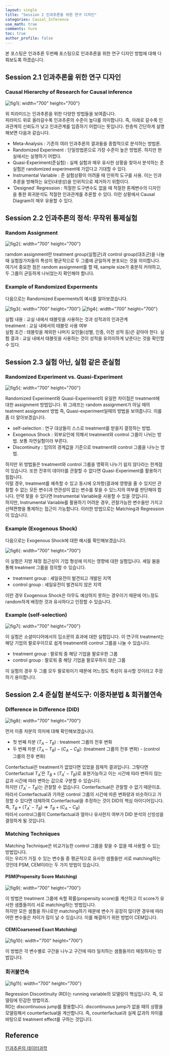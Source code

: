 ```yaml
---
layout: single
title: "Session 2 인과추론을 위한 연구 디자인"
categories: Causal_Inference
use_math: true
comments: ture
toc: true
author_profile: false
---
```


본 포스팅은 인과추론 두번째 포스팅으로 인과추론을 위한 연구 디자인 방법에 대해 다뤄보도록 하겠습니다.

## Session 2.1 인과추론을 위한 연구 디자인

### Causal Hierarchy of Research for Causal inference

![fig1]({{site.url}}/images/causal_inference/session2-1.png "출처 : 인과추론의 데이터과학"){: width="700" height="700"}

위 피라미드는 인과추론을 위한 다양한 방법들을 보여줍니다.  
피라미드 위로 올라갈수록 인과추론의 수준이 높다를 의미합니다. 즉, 아래로 갈수록 인과관계의 신뢰도가 낮고 인과관계를 입증하기 어렵다는 뜻입니다. 한층씩 간단하게 설명해보면 다음과 같습니다.  

* Meta-Analysis : 기존의 여러 인과추론의 결과들을 종합적으로 분석하는 방법론.
* Randomized Experiment : 단일방법론으로 가장 수준이 높은 방법론. 하지만 현실에서는 실행하기 어렵다.
* Quasi-Experiment(준실험) : 실제 실험과 매우 유사한 상황을 찾아서 분석하는 준 실험은 randomized experiment에 가깝다고 기대할 수 있다.
* Instrumental Variable : 준 실험상황이 어려울 때 인위적 도구를 사용. 이는 인과추론을 방해하는 요인(내생성)을 인위적으로 제거하기 위함이다.
* 'Designed' Regression : 적절한 도구변수도 없을 때 적절한 톤제변수의 디자인을 통한 회귀분석도 적절한 인과관계를 추론할 수 있다. 이런 상황에서 Causal Diagram이 매우 유용할 수 있다.

## Session 2.2 인과추론의 정석: 무작위 통제실험

### Random Assignment

![fig2]({{site.url}}/images/causal_inference/session2-2.png "출처 : 인과추론의 데이터과학"){: width="700" height="700"}

ramdom assignment란 treatment group(실험군)과 control group(대조군)을 나눌때 실험참가자들의 특성이 평균적으로 두 그룹에 균일하게 분포되는 것을 의미합니다.  
여기서 중요한 점은 random assignment를 할 때, sample size가 충분히 커야하고, 두 그룹이 균등하게 나뉘었는지 확인해야 합니다.

### Example of Randomized Experments

다음으로는 Randomized Experments의 예시를 알아보겠습니다.  

![fig3]({{site.url}}/images/causal_inference/session2-3.png "출처 : 인과추론의 데이터과학"){: width="700" height="700"}
![fig4]({{site.url}}/images/causal_inference/session2-4.png "출처 : 인과추론의 데이터과학"){: width="700" height="700"}

실험 내용 : 교실 내에서 태블릿을 사용하는 것과 성적과의 인과관계  
treatment : 교실 내에서의 태블릿 사용 여부  
실험 조건 : 태블릿을 제외한 나머지 요인들(성별, 인종, 이전 성적 등)은 같아야 한다.
실험 결과 : 교실 내에서 태블릿을 사용하는 것이 성적을 유의미하게 낮춘다는 것을 확인할 수 있다.  

## Session 2.3 실험 아닌, 실험 같은 준실험

### Randomized Experiment vs. Quasi-Experiment

![fig5]({{site.url}}/images/causal_inference/session2-5.png "출처 : 인과추론의 데이터과학"){: width="700" height="700"}

Randomized Experiment와 Quasi-Experiment의 유일한 차이점은 treatment에 대한 assignment 방법입니다. 위 그래프는 random assignment가 아닐 때의 teatment assignment 방법 즉, Quasi-experiment일때의 방법을 보여줍니다. 이를 좀 더 알아보겠습니다.  

* self-selection : 연구 대상들이 스스로 treatment를 받을지 결정하는 방법.
* Exogenous Shock : 외부요인에 의해서 treatment와 control 그룹이 나뉘는 방법. 보통 자연실험이라 부른다.
* Discontinuity : 임의의 경계값을 기준으로 treatment와 control 그룹을 나누는 방법.

하지만 위 방법들은 treatment와 control 그룹을 명확히 나누기 쉽지 않다라는 한계점이 있습니다. 또한 전후의 데이터를 관찰할 수 없다면 Quasi-Experiment를 활용하기 힘듭니다.  
이럴 경우, treatment를 예측할 수 있고 동시에 오차항(결과에 영향을 줄 수 있지만 관찰할 수 없는 모든 변수)과 연관성이 없는 변수를 찾을 수 있느지의 여부를 판단해야 합니다. 만약 찾을 수 있다면 Instrumental Variable을 사용할 수 있을 것입니다.  
하지만, Instrumental Variable를 활용하기 어려운 경우, 관찰가능한 변수들만 가지고 선택편향을 통제하는 접근이 가능합니다. 이러한 방법으로는 Matching과 Regression이 있습니다.  

### Example (Exogenous Shock)

다음으로는 Exogenous Shock에 대한 예시를 확인해보겠습니다.  

![fig6]({{site.url}}/images/causal_inference/session2-6.png "출처 : 인과추론의 데이터과학"){: width="700" height="700"}

이 실험은 지방 재정 접근성이 기업 형성에 미치는 영향에 대한 실험입니다. 셰일 붐을 통해 treatment 그룹을 정의할 수 있습니다.  

* treatment group : 셰일유전이 발견되고 개발된 지역  
* control group : 셰일유전이 발견되지 않은 지역

이런 경우 Exogenous Shock은 아무도 예상하지 못하는 경우이기 때문에 어느정도 random하게 배정한 것과 유사하다고 인정할 수 있습니다.

### Example (self-selection)

![fig7]({{site.url}}/images/causal_inference/session2-8.png "출처 : 인과추론의 데이터과학"){: width="700" height="700"}

이 실험은 소셜미디어에서의 입소문의 효과에 대한 실험입니다. 이 연구의 treatment는 해당 기업의 팔로우이므로 쉽게 treatment와 control 그룹을 나눌 수 있습니다.

* treatment group : 팔로워 중 해당 기업을 팔로우한 그룹
* control group : 팔로워 중 해당 기업을 팔로우하지 않은 그룹

이 실험의 경우 두 그룹 모두 팔로워이기 때문에 어느정도 특성이 유사할 것이라고 주장하기 용이합니다.

## Session 2.4 준실험 분석도구: 이중차분법 & 회귀불연속

### Difference in Difference (DID)

![fig8]({{site.url}}/images/causal_inference/session2-9.png "출처 : 인과추론의 데이터과학"){: width="700" height="700"}

먼저 이중 차분의 의미에 대해 확인해보겠습니다.

* 첫 번째 차분 $(T_A-T_B)$ : treatment 그룹의 전후 변화
* 두 번째 차분 $(T_A-T_B)-(C_A-C_B)$: (treatment 그룹의 전후 변화) - (control 그룹의 전후 변화)

Conterfactual은 treatment가 없었다면 있었을 잠재적 결과입니다. 그렇다면 Conterfactual $T_A'$은 $T_B+(T_A'-T_B)$로 표현가능하고 이는 시간에 따라 변하지 않는 값과 시간에 따라 변하는 값으로 구분할 수 있습니다.  
하지만 $(T_A'-T_B)$는 관찰할 수 없습니다. Conterfactual은 관찰할 수 없기 때문이죠. 따라서 Conterfactual과 가까운 control 그룹의 시간에 따른 변화량과 비슷하다고 가정할 수 있다면 대체하여 Conterfactual을 추정하는 것이 DID의 핵심 아이디어입니다.  
즉, $T_B+(T_A'-T_B) \Rightarrow T_B+(C_A-C_B)$  
따라서 control그룹이 Conterfactual과 얼마나 유사한지 여부가 DID 분석의 신빙성을 결정하게 될 것입니다.

### Matching Techniques

Matching Technique은 비교가능한 control 그룹을 찾을 수 없을 때 사용할 수 있는 방법입니다.  
이는 우리가 가질 수 있는 변수들 중 평균적으로 유사한 샘플들만 서로 matching하는 것인데 PSM, CEM이라는 두 가지 방법이 있습니다.

#### PSM(Propensity Score Matching)

![fig9]({{site.url}}/images/causal_inference/session2-10.png "출처 : 인과추론의 데이터과학"){: width="700" height="700"}

이 방법은 treatment 그룹에 속할 확률(propensity score)를 계산하고 이 score가 유사한 샘플들끼리 서로 matching하는 방법입니다.  
하지만 모든 샘플을 하나로만 matching하기 때문에 변수가 굉장히 많다면 경우에 따라 어떤 변수들은 차이가 많이 날 수 있습니다. 이를 해결하기 위한 방법이 CEM입니다.

#### CEM(Coarsened Exact Matching)

![fig10]({{site.url}}/images/causal_inference/session2-11.png "출처 : 인과추론의 데이터과학"){: width="700" height="700"}

이 방법은 각 변수별로 구간을 나누고 구간에 따라 일치하는 샘플들끼리 매칭하자는 방법입니다.

### 회귀불연속

![fig11]({{site.url}}/images/causal_inference/session2-12.png "출처 : 인과추론의 데이터과학"){: width="700" height="700"}

Regression Discontinuity (RD)는 running variable의 모델링이 핵심입니다. 즉, 모델링에 민감한 방법이죠.  
RD는 discontinuous jump를 활용합니다. discontinuous jump가 없을 때의 상황을 모델링해서 counterfactual을 계산합니다. 즉, counterfactual과 실제 값과의 차이를 바탕으로 treatment effect를 구하는 것입니다.

## Reference

[인과추론의 데이터과학](https://youtube.com/playlist?list=PLKKkeayRo4PWyV8Gr-RcbWcis26ltIyMN)

